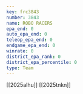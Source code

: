 ```yaml
---
key: frc3843
number: 3843
name: ROBO RACERS
epa_end: 0
auto_epa_end: 0
teleop_epa_end: 0
endgame_epa_end: 0
winrate: 0
district_epa_rank: 0
district_epa_percentile: 0
type: Team
---
```

[[2025alhu]]
[[2025tnkn]]
